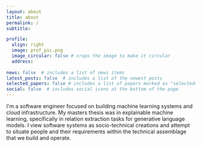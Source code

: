 ```yaml
---
layout: about
title: about
permalink: /
subtitle: 

profile:
  align: right
  image: prof_pic.png
  image_circular: false # crops the image to make it circular
  address: 
    
news: false  # includes a list of news items
latest_posts: false  # includes a list of the newest posts
selected_papers: false # includes a list of papers marked as "selected={true}"
social: false  # includes social icons at the bottom of the page
---
```


I'm a software engineer focused on building machine learning systems and cloud infrastructure. My masters thesis was in explainable machine learning, specifically in relation extraction tasks for generative language models. I view software systems as socio-technical creations and attempt to situate people and their requirements within the technical assemblage that we build and operate.

